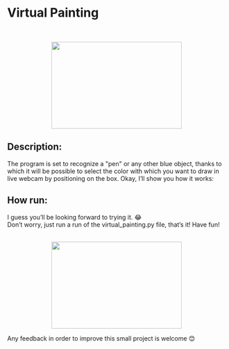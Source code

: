 <h1>Virtual Painting</h1>
<br>

<p align="center">
<img src="https://media.giphy.com/media/caRZ7Q0TszFPpDUh1a/giphy.gif" height="200" width="300"/>
</p>


<h2>Description:</h2>
<p>
The program is set to recognize a "pen" or any other blue object, thanks to which it will be possible to select the color with which you want to draw in live webcam by positioning on the box.
Okay, I’ll show you how it works:
</p>

<h2>How run:</h2>
<p>
I guess you’ll be looking forward to trying it. 😂 <br> 
Don’t worry, just run a run of the virtual_painting.py file, that’s it! Have fun!
<br>
<br>
<p align="center">
<img src="https://media.giphy.com/media/L2SbVHn9Qbk9lJSXJn/giphy.gif" height="200" width="300" align="center"/>


Any feedback in order to improve this small project is welcome 😊️
</p>